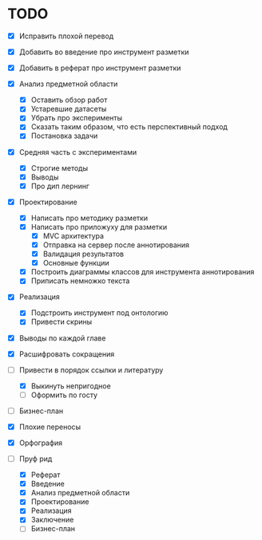 TODO
====

- [x] Исправить плохой перевод
- [x] Добавить во введение про инструмент разметки
- [x] Добавить в реферат про инструмент разметки
- [x] Анализ предметной области
    - [x] Оставить обзор работ
    - [x] Устаревшие датасеты
    - [x] Убрать про эксперименты
    - [x] Сказать таким образом, что есть перспективный подход
    - [x] Постановка задачи
- [x] Средняя часть с экспериментами
    - [x] Строгие методы
    - [x] Выводы
    - [x] Про дип лернинг
- [x] Проектирование
    - [x] Написать про методику разметки
    - [x] Написать про приложуху для разметки
        - [x] MVC архитектура
        - [x] Отправка на сервер после аннотирования
        - [x] Валидация результатов
        - [x] Основные функции
    - [x] Построить диаграммы классов для инструмента аннотирования
    - [x] Приписать немножко текста
- [x] Реализация
    - [x] Подстроить инструмент под онтологию
    - [x] Привести скрины
- [x] Выводы по каждой главе
- [x] Расшифровать сокращения
- [ ] Привести в порядок ссылки и литературу
    - [x] Выкинуть непригодное
    - [ ] Оформить по госту
- [ ] Бизнес-план

- [x] Плохие переносы
- [x] Орфография
- [ ] Пруф рид
    - [x] Реферат
    - [x] Введение
    - [x] Анализ предметной области
    - [x] Проектирование
    - [x] Реализация
    - [x] Заключение
    - [ ] Бизнес-план

